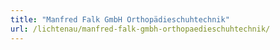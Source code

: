 ```yaml
---
title: "Manfred Falk GmbH Orthopädieschuhtechnik"
url: /lichtenau/manfred-falk-gmbh-orthopaedieschuhtechnik/
---
```

